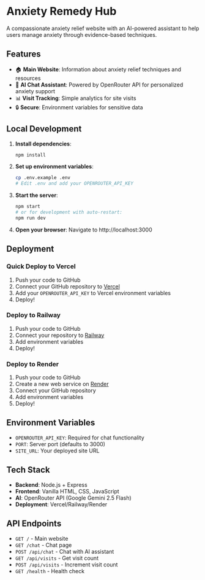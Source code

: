 # Anxiety Remedy Hub

A compassionate anxiety relief website with an AI-powered assistant to help users manage anxiety through evidence-based techniques.

## Features

- 🏠 **Main Website**: Information about anxiety relief techniques and resources
- 💬 **AI Chat Assistant**: Powered by OpenRouter API for personalized anxiety support
- 📊 **Visit Tracking**: Simple analytics for site visits
- 🔒 **Secure**: Environment variables for sensitive data

## Local Development

1. **Install dependencies**:
   ```bash
   npm install
   ```

2. **Set up environment variables**:
   ```bash
   cp .env.example .env
   # Edit .env and add your OPENROUTER_API_KEY
   ```

3. **Start the server**:
   ```bash
   npm start
   # or for development with auto-restart:
   npm run dev
   ```

4. **Open your browser**: Navigate to http://localhost:3000

## Deployment

### Quick Deploy to Vercel

1. Push your code to GitHub
2. Connect your GitHub repository to [Vercel](https://vercel.com)
3. Add your `OPENROUTER_API_KEY` to Vercel environment variables
4. Deploy!

### Deploy to Railway

1. Push your code to GitHub
2. Connect your repository to [Railway](https://railway.app)
3. Add environment variables
4. Deploy!

### Deploy to Render

1. Push your code to GitHub
2. Create a new web service on [Render](https://render.com)
3. Connect your GitHub repository
4. Add environment variables
5. Deploy!

## Environment Variables

- `OPENROUTER_API_KEY`: Required for chat functionality
- `PORT`: Server port (defaults to 3000)
- `SITE_URL`: Your deployed site URL

## Tech Stack

- **Backend**: Node.js + Express
- **Frontend**: Vanilla HTML, CSS, JavaScript
- **AI**: OpenRouter API (Google Gemini 2.5 Flash)
- **Deployment**: Vercel/Railway/Render

## API Endpoints

- `GET /` - Main website
- `GET /chat` - Chat page
- `POST /api/chat` - Chat with AI assistant
- `GET /api/visits` - Get visit count
- `POST /api/visits` - Increment visit count
- `GET /health` - Health check
